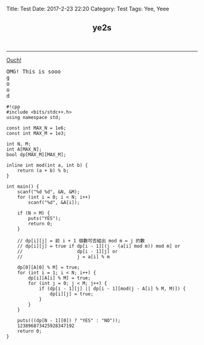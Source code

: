 Title: Test
Date: 2017-2-23 22:20
Category: Test
Tags: Yee, Yeee

<h2 title="yee" style="text-align:center">ye2s</h2>
<br>
<hr>
<p style="backgroud-color:green">
<a style="text-align:center" href="https://superdanby.github.io">Ouch!</a>
</p>
<pre>
OMG! This is sooo
g
o
o
d
</pre>

    #!cpp
    #include <bits/stdc++.h>
    using namespace std;

    const int MAX_N = 1e6;
    const int MAX_M = 1e3;

    int N, M;
    int A[MAX_N];
    bool dp[MAX_M][MAX_M];

    inline int mod(int a, int b) {
        return (a + b) % b;
    }

    int main() {
        scanf("%d %d", &N, &M);
        for (int i = 0; i < N; i++)
            scanf("%d", &A[i]);

        if (N > M) {
            puts("YES");
            return 0;
        }

        // dp[i][j] = 前 i + 1 個數可否組出 mod m = j 的數
        // dp[i][j] = true if dp[i - 1][(j - (a[i] mod m)) mod m] or
        //                    dp[i - 1][j] or
        //                    j = a[i] % m

        dp[0][A[0] % M] = true;
        for (int i = 1; i < N; i++) {
            dp[i][A[i] % M] = true;
            for (int j = 0; j < M; j++) {
                if (dp[i - 1][j] || dp[i - 1][mod(j - A[i] % M, M)]) {
                    dp[i][j] = true;
                }
            }
        }

        puts(((dp[N - 1][0]) ? "YES" : "NO"));
        123896873425928347192
        return 0;
    }
